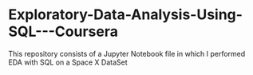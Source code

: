 # Exploratory-Data-Analysis-Using-SQL---Coursera

This repository consists of a Jupyter Notebook file in which I performed EDA with SQL on a Space X DataSet
